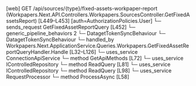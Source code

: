 [web] GET /api/sources/{type}/fixed-assets-workpaper-report  (Workpapers.Next.API.Controllers.Workpapers.SourcesController.GetFixedAssetsReport)  [L449–L453] [auth=AuthorizationPolicies.User]
  └─ sends_request GetFixedAssetReportQuery [L452]
    └─ generic_pipeline_behaviors 2
      └─ DatagetTokenSyncBehaviour
      └─ DatagetTokenSyncBehaviour
    └─ handled_by Workpapers.Next.ApplicationService.Queries.Workpapers.GetFixedAssetReportQueryHandler.Handle [L32–L126]
      └─ uses_service ConnectionApiService
        └─ method GetApiMethods [L72]
      └─ uses_service IControlledRepository<Binder>
        └─ method ReadQuery [L81]
      └─ uses_service IControlledRepository<SourceAccount>
        └─ method ReadQuery [L98]
      └─ uses_service RequestProcessor
        └─ method ProcessAsync [L58]

